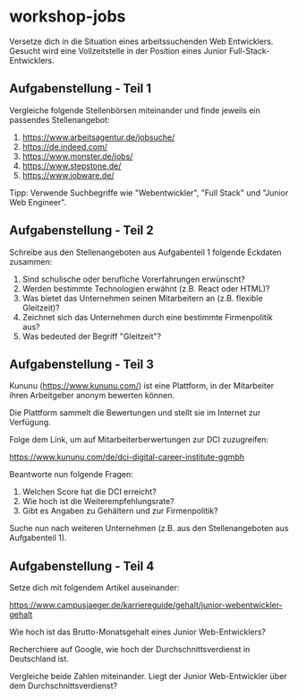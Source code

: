 # workshop-jobs

Versetze dich in die Situation eines arbeitssuchenden Web Entwicklers.
Gesucht wird eine Vollzeitstelle in der Position eines Junior Full-Stack-Entwicklers.

## Aufgabenstellung - Teil 1
Vergleiche folgende Stellenbörsen miteinander und finde jeweils ein passendes Stellenangebot:
1. https://www.arbeitsagentur.de/jobsuche/
2. https://de.indeed.com/
3. https://www.monster.de/jobs/
4. https://www.stepstone.de/
5. https://www.jobware.de/

Tipp: Verwende Suchbegriffe wie "Webentwickler", "Full Stack" und "Junior Web Engineer".

## Aufgabenstellung - Teil 2
Schreibe aus den Stellenangeboten aus Aufgabenteil 1 folgende Eckdaten zusammen:
1. Sind schulische oder berufliche Vorerfahrungen erwünscht?
2. Werden bestimmte Technologien erwähnt (z.B. React oder HTML)?
3. Was bietet das Unternehmen seinen Mitarbeitern an (z.B. flexible Gleitzeit)?
4. Zeichnet sich das Unternehmen durch eine bestimmte Firmenpolitik aus?
5. Was bedeuted der Begriff "Gleitzeit"?

## Aufgabenstellung - Teil 3
Kununu (https://www.kununu.com/) ist eine Plattform, in der Mitarbeiter ihren Arbeitgeber anonym bewerten können.

Die Plattform sammelt die Bewertungen und stellt sie im Internet zur Verfügung.

Folge dem Link, um auf Mitarbeiterberwertungen zur DCI zuzugreifen:

https://www.kununu.com/de/dci-digital-career-institute-ggmbh

Beantworte nun folgende Fragen:
1. Welchen Score hat die DCI erreicht?
2. Wie hoch ist die Weiterempfehlungsrate?
3. Gibt es Angaben zu Gehältern und zur Firmenpolitik?

Suche nun nach weiteren Unternehmen (z.B. aus den Stellenangeboten aus Aufgabenteil 1).

## Aufgabenstellung - Teil 4
Setze dich mit folgendem Artikel auseinander:

https://www.campusjaeger.de/karriereguide/gehalt/junior-webentwickler-gehalt

Wie hoch ist das Brutto-Monatsgehalt eines Junior Web-Entwicklers?

Recherchiere auf Google, wie hoch der Durchschnittsverdienst in Deutschland ist.

Vergleiche beide Zahlen miteinander. Liegt der Junior Web-Entwickler über dem Durchschnittsverdienst?
